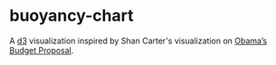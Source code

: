 # buoyancy-chart

A [d3](https://d3js.org/) visualization inspired by Shan Carter's visualization on [Obama’s Budget Proposal](http://www.nytimes.com/interactive/2012/02/13/us/politics/2013-budget-proposal-graphic.html).
